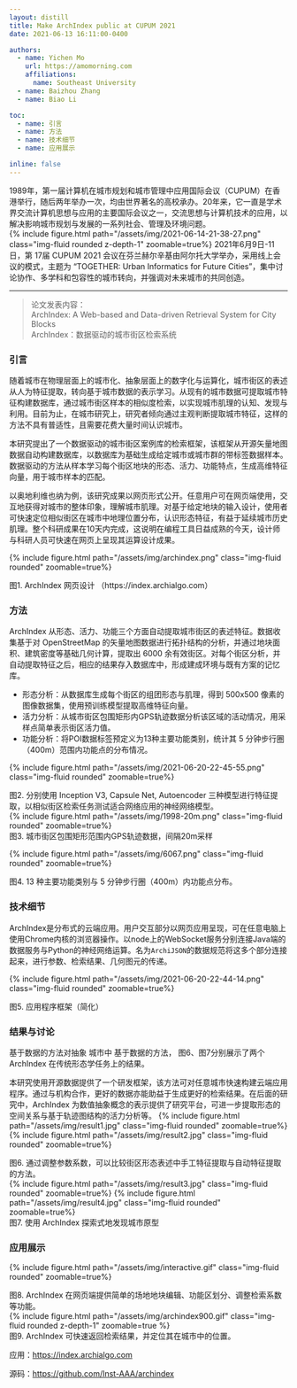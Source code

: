 ```yaml
---
layout: distill
title: Make ArchIndex public at CUPUM 2021
date: 2021-06-13 16:11:00-0400

authors:
  - name: Yichen Mo
    url: https://amomorning.com
    affiliations:
      name: Southeast University
  - name: Baizhou Zhang
  - name: Biao Li

toc:
  - name: 引言
  - name: 方法
  - name: 技术细节
  - name: 应用展示

inline: false
---
```


1989年，第一届计算机在城市规划和城市管理中应用国际会议（CUPUM）在香港举行，随后两年举办一次，均由世界著名的高校承办。20年来，它一直是学术界交流计算机思想与应用的主要国际会议之一，交流思想与计算机技术的应用，以解决影响城市规划与发展的一系列社会、管理及环境问题。  
{% include figure.html path="/assets/img/2021-06-14-21-38-27.png" class="img-fluid rounded z-depth-1" zoomable=true%}
2021年6月9日-11日，第 17届 CUPUM 2021 会议在芬兰赫尔辛基由阿尔托大学举办，采用线上会议的模式，主题为 “TOGETHER: 
Urban Informatics for Future Cities”，集中讨论协作、多学科和包容性的城市转向，并强调对未来城市的共同创造。

***

> 论文发表内容：  
ArchIndex: A Web-based and Data-driven Retrieval System for City Blocks  
ArchIndex：数据驱动的城市街区检索系统


### 引言
随着城市在物理层面上的城市化、抽象层面上的数字化与运算化，城市街区的表述从人为特征提取，转向基于城市数据的表示学习。从现有的城市数据可提取城市特征构建数据库，通过城市街区样本的相似度检索，以实现城市肌理的认知、发现与利用。目前为止，在城市研究上，研究者倾向通过主观判断提取城市特征，这样的方法不具有普适性，且需要花费大量时间认识城市。

本研究提出了一个数据驱动的城市街区案例库的检索框架，该框架从开源矢量地图数据自动构建数据库，以数据库为基础生成给定城市或城市群的带标签数据样本。数据驱动的方法从样本学习每个街区地块的形态、活力、功能特点，生成高维特征向量，用于城市样本的匹配。

以奥地利维也纳为例，该研究成果以网页形式公开。任意用户可在网页端使用，交互地获得对城市的整体印象，理解城市肌理。对基于给定地块的输入设计，使用者可快速定位相似街区在城市中地理位置分布，认识形态特征，有益于延续城市历史肌理。整个科研成果在10天内完成，这说明在编程工具日益成熟的今天，设计师与科研人员可快速在网页上呈现其运算设计成果。
  
{% include figure.html path="/assets/img/archindex.png" class="img-fluid rounded" zoomable=true%}
<div class="caption">
    图1. ArchIndex 网页设计 （https://index.archialgo.com）
</div>

### 方法
ArchIndex 从形态、活力、功能三个方面自动提取城市街区的表述特征。数据收集基于对 OpenStreetMap 的矢量地图数据进行拓扑结构的分析，并通过地块面积、建筑密度等基础几何计算，提取出 6000 余有效街区。对每个街区分析，并自动提取特征之后，相应的结果存入数据库中，形成建成环境与既有方案的记忆库。
- 形态分析：从数据库生成每个街区的组团形态与肌理，得到 500x500 像素的图像数据集，使用预训练模型提取高维特征向量。
- 活力分析：从城市街区包围矩形内GPS轨迹数据分析该区域的活动情况，用采样点简单表示街区活力值。
- 功能分析：将POI数据标签预定义为13种主要功能类别，统计其 5 分钟步行圈（400m）范围内功能点的分布情况。

{% include figure.html path="/assets/img/2021-06-20-22-45-55.png" class="img-fluid rounded" zoomable=true%}
<div class="caption">
    图2. 分别使用 Inception V3, Capsule Net, Autoencoder 三种模型进行特征提取，以相似街区检索任务测试适合网络应用的神经网络模型。
</div>
{% include figure.html path="/assets/img/1998-20m.png"   class="img-fluid rounded" zoomable=true%}
<div class="caption">
    图3. 城市街区包围矩形范围内GPS轨迹数据，间隔20m采样
</div>

{% include figure.html path="/assets/img/6067.png"   class="img-fluid rounded" zoomable=true%}
<div class="caption">
    图4. 13 种主要功能类别与 5 分钟步行圈（400m）内功能点分布。
</div>


### 技术细节
ArchIndex是分布式的云端应用。用户交互部分以网页应用呈现，可在任意电脑上使用Chrome内核的浏览器操作。以node上的WebSocket服务分别连接Java端的数据服务与Python的神经网络运算。名为`ArchiJSON`的数据规范将这多个部分连接起来，进行参数、检索结果、几何图元的传递。


{% include figure.html path="/assets/img/2021-06-20-22-44-14.png"   class="img-fluid rounded" zoomable=true%}
<div class="caption">
    图5. 应用程序框架（简化）
</div>

### 结果与讨论
基于数据的方法对抽象
城市中
基于数据的方法，
图6、图7分别展示了两个 ArchIndex 在传统形态学任务上的结果。

本研究使用开源数据提供了一个研发框架，该方法可对任意城市快速构建云端应用程序。通过与机构合作，更好的数据亦能助益于生成更好的检索结果。在后面的研究中，ArchIndex 为数值抽象概念的表示提供了研究平台，可进一步提取形态的空间关系与基于轨迹图结构的活力分析等。
{% include figure.html path="/assets/img/result1.jpg"   class="img-fluid rounded" zoomable=true%}
{% include figure.html path="/assets/img/result2.jpg"   class="img-fluid rounded" zoomable=true%}
<div class="caption">
    图6. 通过调整参数系数，可以比较街区形态表述中手工特征提取与自动特征提取的方法。
</div>
{% include figure.html path="/assets/img/result3.jpg"   class="img-fluid rounded" zoomable=true%}
{% include figure.html path="/assets/img/result4.jpg"   class="img-fluid rounded" zoomable=true%}
<div class="caption">
    图7. 使用 ArchIndex 探索式地发现城市原型
</div>

### 应用展示
{% include figure.html path="/assets/img/interactive.gif"   class="img-fluid rounded" zoomable=true%}
<div class="caption">
    图8. ArchIndex 在网页端提供简单的场地地块编辑、功能区划分、调整检索系数等功能。
</div>
{% include figure.html path="/assets/img/archindex900.gif"   class="img-fluid rounded z-depth-1" zoomable=true %}
<div class="caption">
    图9. ArchIndex 可快速返回检索结果，并定位其在城市中的位置。
</div>




应用：https://index.archialgo.com

源码：https://github.com/Inst-AAA/archindex


